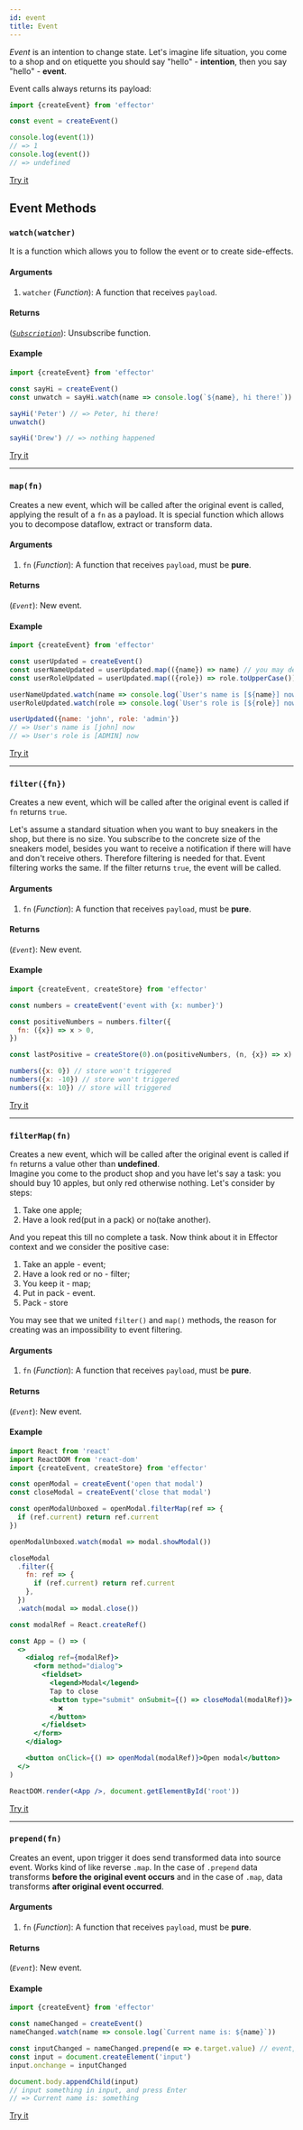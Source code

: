 ```yaml
---
id: event
title: Event
---
```


_Event_ is an intention to change state. Let's imagine life situation, you come to a shop and on etiquette you should say "hello" - **intention**, then you say "hello" - **event**.

Event calls always returns its payload:

```js try
import {createEvent} from 'effector'

const event = createEvent()

console.log(event(1))
// => 1
console.log(event())
// => undefined
```

[Try it](https://share.effector.dev/iVBYDJjf)

## Event Methods

### `watch(watcher)`

It is a function which allows you to follow the event or to create side-effects.

<!--If you want to know, when watch is called, welcome to advanced section-->

#### Arguments

1. `watcher` (_Function_): A function that receives `payload`.

#### Returns

([_`Subscription`_](../../glossary.md#subscription)): Unsubscribe function.

#### Example

```js try
import {createEvent} from 'effector'

const sayHi = createEvent()
const unwatch = sayHi.watch(name => console.log(`${name}, hi there!`))

sayHi('Peter') // => Peter, hi there!
unwatch()

sayHi('Drew') // => nothing happened
```

[Try it](https://share.effector.dev/9YVgCl4C)

<hr/>

### `map(fn)`

Creates a new event, which will be called after the original event is called, applying the result of a `fn` as a payload. It is special function which allows you to decompose dataflow, extract or transform data.

#### Arguments

1. `fn` (_Function_): A function that receives `payload`, must be **pure**.

#### Returns

(_`Event`_): New event.

#### Example

```js try
import {createEvent} from 'effector'

const userUpdated = createEvent()
const userNameUpdated = userUpdated.map(({name}) => name) // you may decompose dataflow with .map() method
const userRoleUpdated = userUpdated.map(({role}) => role.toUpperCase()) // either way you can transform data

userNameUpdated.watch(name => console.log(`User's name is [${name}] now`))
userRoleUpdated.watch(role => console.log(`User's role is [${role}] now`))

userUpdated({name: 'john', role: 'admin'})
// => User's name is [john] now
// => User's role is [ADMIN] now
```

[Try it](https://share.effector.dev/duDut6nR)

<hr/>

### `filter({fn})`

Creates a new event, which will be called after the original event is called if `fn` returns `true`.

Let's assume a standard situation when you want to buy sneakers in the shop, but there is no size. You subscribe to the concrete size of the sneakers model, besides you want to receive a notification if there will have and don't receive others. Therefore filtering is needed for that. Event filtering works the same. If the filter returns `true`, the event will be called.

<!-- You may ask, why object as argument? If you are interesting, welcome to advanced section -->

#### Arguments

1. `fn` (_Function_): A function that receives `payload`, must be **pure**.

#### Returns

(_`Event`_): New event.

#### Example

```js try
import {createEvent, createStore} from 'effector'

const numbers = createEvent('event with {x: number}')

const positiveNumbers = numbers.filter({
  fn: ({x}) => x > 0,
})

const lastPositive = createStore(0).on(positiveNumbers, (n, {x}) => x)

numbers({x: 0}) // store won't triggered
numbers({x: -10}) // store won't triggered
numbers({x: 10}) // store will triggered
```

[Try it](https://share.effector.dev/rfTLL4bo)

<hr />

### `filterMap(fn)`

Creates a new event, which will be called after the original event is called if `fn` returns a value other than **undefined**.\
Imagine you come to the product shop and you have let's say a task: you should buy 10 apples, but only red otherwise nothing.
Let's consider by steps:

1. Take one apple;
2. Have a look red(put in a pack) or no(take another).

And you repeat this till no complete a task. Now think about it in Effector context and we consider the positive case:

1. Take an apple - event;
2. Have a look red or no - filter;
3. You keep it - map;
4. Put in pack - event.
5. Pack - store

You may see that we united `filter()` and `map()` methods, the reason for creating was an impossibility to event filtering.

#### Arguments

1. `fn` (_Function_): A function that receives `payload`, must be **pure**.

#### Returns

(_`Event`_): New event.

#### Example

```jsx try
import React from 'react'
import ReactDOM from 'react-dom'
import {createEvent, createStore} from 'effector'

const openModal = createEvent('open that modal')
const closeModal = createEvent('close that modal')

const openModalUnboxed = openModal.filterMap(ref => {
  if (ref.current) return ref.current
})

openModalUnboxed.watch(modal => modal.showModal())

closeModal
  .filter({
    fn: ref => {
      if (ref.current) return ref.current
    },
  })
  .watch(modal => modal.close())

const modalRef = React.createRef()

const App = () => (
  <>
    <dialog ref={modalRef}>
      <form method="dialog">
        <fieldset>
          <legend>Modal</legend>
          Tap to close
          <button type="submit" onSubmit={() => closeModal(modalRef)}>
            ❌
          </button>
        </fieldset>
      </form>
    </dialog>

    <button onClick={() => openModal(modalRef)}>Open modal</button>
  </>
)

ReactDOM.render(<App />, document.getElementById('root'))
```

[Try it](https://share.effector.dev/IqDmMX3e)

<hr />

### `prepend(fn)`

Creates an event, upon trigger it does send transformed data into source event. Works kind of like reverse `.map`. In the case of `.prepend` data transforms **before the original event occurs** and in the case of `.map`, data transforms **after original event occurred**.

#### Arguments

1. `fn` (_Function_): A function that receives `payload`, must be **pure**.

#### Returns

(_`Event`_): New event.

#### Example

```js try
import {createEvent} from 'effector'

const nameChanged = createEvent()
nameChanged.watch(name => console.log(`Current name is: ${name}`))

const inputChanged = nameChanged.prepend(e => e.target.value) // event, which will be bound to DOM element
const input = document.createElement('input')
input.onchange = inputChanged

document.body.appendChild(input)
// input something in input, and press Enter
// => Current name is: something
```

[Try it](https://share.effector.dev/lVz4Wr1v)
